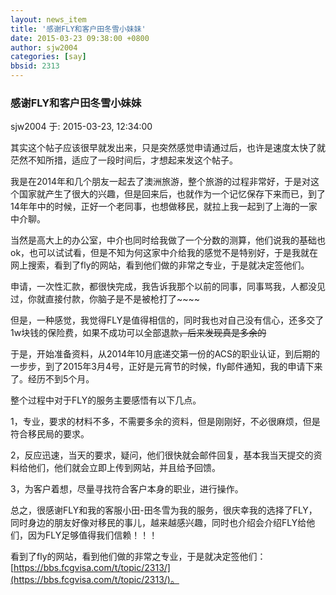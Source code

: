 ```yaml
---
layout: news_item
title: '感谢FLY和客户田冬雪小妹妹'
date: 2015-03-23 09:38:00 +0800
author: sjw2004
categories: [say]
bbsid: 2313
---
```


### 感谢FLY和客户田冬雪小妹妹

sjw2004 于: 2015-03-23, 12:34:00

其实这个帖子应该很早就发出来，只是突然感觉申请通过后，也许是速度太快了就茫然不知所措，适应了一段时间后，才想起来发这个帖子。

我是在2014年和几个朋友一起去了澳洲旅游，整个旅游的过程非常好，于是对这个国家就产生了很大的兴趣，但是回来后，也就作为一个记忆保存下来而已，到了14年年中的时候，正好一个老同事，也想做移民，就拉上我一起到了上海的一家中介聊。

当然是高大上的办公室，中介也同时给我做了一个分数的测算，他们说我的基础也ok，也可以试试看，但是不知为何这家中介给我的感觉不是特别好，于是我就在网上搜索，看到了fly的网站，看到他们做的非常之专业，于是就决定签他们。

申请，一次性汇款，都很快完成，我告诉我那个以前的同事，同事骂我，人都没见过，你就直接付款，你脑子是不是被枪打了~~~~

但是，一种感觉，我觉得FLY是值得相信的，同时我也对自己没有信心，还多交了1w块钱的保险费，如果不成功可以全部退款~~~~，后来发现真是多余的~~~~

于是，开始准备资料，从2014年10月底递交第一份的ACS的职业认证，到后期的一步步，到了2015年3月4号，正好是元宵节的时候，fly邮件通知，我的申请下来了。经历不到5个月。

整个过程中对于FLY的服务主要感悟有以下几点。

1，专业，要求的材料不多，不需要多余的资料，但是刚刚好，不必很麻烦，但是符合移民局的要求。

2，反应迅速，当天的要求，疑问，他们很快就会邮件回复，基本我当天提交的资料给他们，他们就会立即上传到网站，并且给予回馈。

3，为客户着想，尽量寻找符合客户本身的职业，进行操作。

总之，很感谢FLY和我的客服小田-田冬雪为我的服务，很庆幸我的选择了FLY，同时身边的朋友好像对移民的事儿，越来越感兴趣，同时也介绍会介绍FLY给他们，因为FLY足够值得我们信赖！！！

看到了fly的网站，看到他们做的非常之专业，于是就决定签他们： [https://bbs.fcgvisa.com/t/topic/2313/](https://bbs.fcgvisa.com/t/topic/2313/)。
